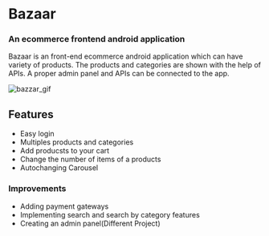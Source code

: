 # Bazaar

### An ecommerce frontend android application
Bazaar is an front-end ecommerce android application which can have variety of products. The products and categories are shown with the help of APIs.
A proper admin panel and APIs can be connected to the app.

![bazzar_gif](https://user-images.githubusercontent.com/97940574/178482683-106bca63-d0ae-47a8-91df-e963f8fd20b8.gif)


## Features
- Easy login
- Multiples products and categories
- Add producsts to your cart
- Change the number of items of a products
- Autochanging Carousel

### Improvements
- Adding payment gateways
- Implementing search and search by category features 
- Creating an admin panel(Different Project)
